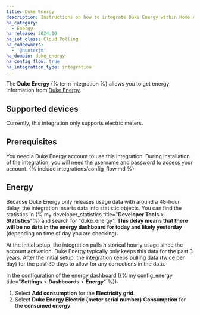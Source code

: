 ```yaml
---
title: Duke Energy
description: Instructions on how to integrate Duke Energy within Home Assistant.
ha_category:
  - Energy
ha_release: 2024.10
ha_iot_class: Cloud Polling
ha_codeowners:
  - '@hunterjm'
ha_domain: duke_energy
ha_config_flow: true
ha_integration_type: integration
---
```


The **Duke Energy** {% term integration %} allows you to get energy information from [Duke Energy](https://www.duke-energy.com/).

## Supported devices

Currently, this integration only supports electric meters.

## Prerequisites

You need a Duke Energy account to use this integration. During installation of the integration, you will need the username and password to access your account.
{% include integrations/config_flow.md %}

## Energy

Because Duke Energy only releases usage data with around a 48-hour delay, the integration inserts data into statistic objects.
You can find the statistics in {% my developer_statistics title="**Developer Tools** > **Statistics**"%} and search for "duke_energy".
**This delay means that there will be no data in the energy dashboard for today and likely yesterday** (depending on time of day you are checking).

At the initial setup, the integration pulls historical hourly usage since the account activation. Duke Energy typically only keeps this data for the past 3 years.
After the initial setup, the integration keeps pulling data (twice per day) for the past 30 days to allow for any corrections in the data.

In the configuration of the energy dashboard ({% my config_energy title="**Settings** > **Dashboards** > **Energy**" %}):

1. Select **Add consumption** for the **Electricity grid**.
2. Select **Duke Energy Electric {meter serial number} Consumption** for the **consumed energy**.
